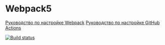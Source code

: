 # Webpack5

[Руководство по настройке Webpack](https://webpack.js.org/guides/)
[Руководство по настройке GitHub Actions](https://docs.github.com/en/actions/quickstart)

[![Build status](https://ci.appveyor.com/api/projects/status/b3nbbad0sh4v3pqt?svg=true)](https://ci.appveyor.com/project/aneojkeee/ahj-hw1-31slr)

